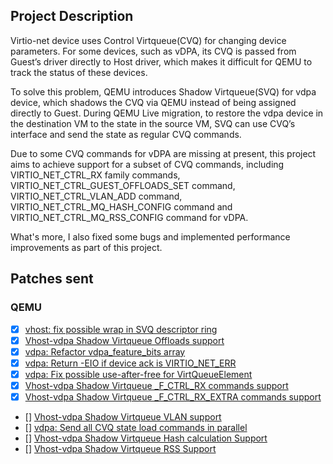 ## Project Description

Virtio-net device uses Control Virtqueue(CVQ) for changing device parameters. For some devices, such as vDPA, its CVQ is passed from Guest’s driver directly to Host driver, which makes it difficult for QEMU to track the status of these devices.

To solve this problem, QEMU introduces Shadow Virtqueue(SVQ) for vdpa device, which shadows the CVQ via QEMU instead of being assigned directly to Guest. During QEMU Live migration, to restore the vdpa device in the destination VM to the state in the source VM, SVQ can use CVQ’s interface and send the state as regular CVQ commands.

Due to some CVQ commands for vDPA are missing at present, this project aims to achieve support for a subset of CVQ commands, including VIRTIO_NET_CTRL_RX family commands, VIRTIO_NET_CTRL_GUEST_OFFLOADS_SET command, VIRTIO_NET_CTRL_VLAN_ADD command, VIRTIO_NET_CTRL_MQ_HASH_CONFIG command and VIRTIO_NET_CTRL_MQ_RSS_CONFIG command for vDPA.

What's more, I also fixed some bugs and implemented performance improvements as part of this project.

## Patches sent

### QEMU

- [x] [vhost: fix possible wrap in SVQ descriptor ring](https://lore.kernel.org/all/20230509084817.3973-1-yin31149@gmail.com/)
- [x] [Vhost-vdpa Shadow Virtqueue Offloads support](https://lore.kernel.org/all/cover.1685704856.git.yin31149@gmail.com/)
- [x] [vdpa: Refactor vdpa_feature_bits array](https://lore.kernel.org/all/cover.1688130570.git.yin31149@gmail.com/)
- [x] [vdpa: Return -EIO if device ack is VIRTIO_NET_ERR](https://lore.kernel.org/all/cover.1688438055.git.yin31149@gmail.com/)
- [x] [vdpa: Fix possible use-after-free for VirtQueueElement](https://lore.kernel.org/all/cover.1688746840.git.yin31149@gmail.com/)
- [x] [Vhost-vdpa Shadow Virtqueue _F_CTRL_RX commands support](https://lore.kernel.org/all/cover.1688743107.git.yin31149@gmail.com/)
- [x] [Vhost-vdpa Shadow Virtqueue _F_CTRL_RX_EXTRA commands support](https://lore.kernel.org/all/cover.1688797728.git.yin31149@gmail.com/)
- [] [Vhost-vdpa Shadow Virtqueue VLAN support](https://lore.kernel.org/all/cover.1690106284.git.yin31149@gmail.com/)
- [] [vdpa: Send all CVQ state load commands in parallel](https://lore.kernel.org/all/cover.1689748694.git.yin31149@gmail.com/)
- [] [Vhost-vdpa Shadow Virtqueue Hash calculation Support](https://lore.kernel.org/all/cover.1691762906.git.yin31149@gmail.com/)
- [] [Vhost-vdpa Shadow Virtqueue RSS Support](https://lore.kernel.org/all/cover.1691766252.git.yin31149@gmail.com/)
